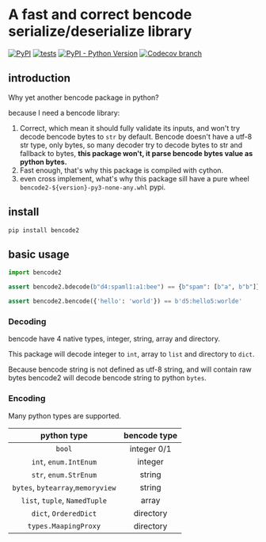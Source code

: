 # A fast and correct bencode serialize/deserialize library

[![PyPI](https://img.shields.io/pypi/v/bencode2)](https://pypi.org/project/bencode2/)
[![tests](https://github.com/trim21/bencode-py/actions/workflows/tests.yaml/badge.svg)](https://github.com/trim21/bencode-py/actions/workflows/tests.yaml)
[![PyPI - Python Version](https://img.shields.io/badge/python-%3E%3D3.8%2C%3C4.0-blue)](https://pypi.org/project/bencode2/)
[![Codecov branch](https://img.shields.io/codecov/c/github/Trim21/bencode-py/master)](https://codecov.io/gh/Trim21/bencode-py/branch/master)

## introduction

Why yet another bencode package in python?

because I need a bencode library:

1. Correct, which mean it should fully validate its inputs,
   and won't try decode bencode bytes to `str` by default.
   Bencode doesn't have a utf-8 str type, only bytes,
   so many decoder try to decode bytes to str and fallback to bytes,
   **this package won't, it parse bencode bytes value as python bytes.**
2. Fast enough, that's why this package is compiled with cython.
3. even cross implement, what's why
   this package sill have a pure wheel `bencode2-${version}-py3-none-any.whl` pypi.

## install

```shell
pip install bencode2
```

## basic usage

```python
import bencode2

assert bencode2.bdecode(b"d4:spaml1:a1:bee") == {b"spam": [b"a", b"b"]}

assert bencode2.bencode({'hello': 'world'}) == b'd5:hello5:worlde'
```

### Decoding

bencode have 4 native types, integer, string, array and directory.

This package will decode integer to `int`, array to `list` and
directory to `dict`.

Because bencode string is not defined as utf-8 string, and will contain raw bytes
bencode2 will decode bencode string to python `bytes`.

### Encoding

Many python types are supported.

|            python type            | bencode type |
|:---------------------------------:|:------------:|
|              `bool`               | integer 0/1  |
|       `int`, `enum.IntEnum`       |   integer    |
|       `str`, `enum.StrEnum`       |    string    |
| `bytes`, `bytearray`,`memoryview` |    string    |
|   `list`, `tuple`, `NamedTuple`   |    array     |
|       `dict`, `OrderedDict`       |  directory   |
|       `types.MaapingProxy`        |  directory   |
